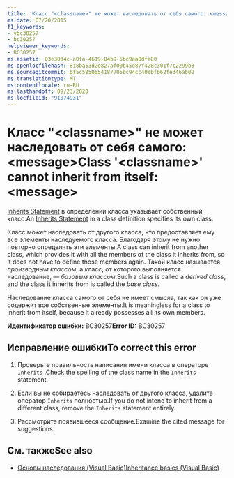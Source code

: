 ```yaml
---
title: 'Класс "<classname>" не может наследовать от себя самого: <message>'
ms.date: 07/20/2015
f1_keywords:
- vbc30257
- bc30257
helpviewer_keywords:
- BC30257
ms.assetid: 03e3034c-a0fa-4619-84b9-5bc9aa0dfe80
ms.openlocfilehash: 818ba53d2e827af00b45d87f428c301f7c2299b3
ms.sourcegitcommit: bf5c5850654187705bc94cc40ebfb62fe346ab02
ms.translationtype: MT
ms.contentlocale: ru-RU
ms.lasthandoff: 09/23/2020
ms.locfileid: "91074931"
---
```

# <a name="class-classname-cannot-inherit-from-itself-message"></a><span data-ttu-id="65a18-102">Класс "\<classname>" не может наследовать от себя самого: \<message></span><span class="sxs-lookup"><span data-stu-id="65a18-102">Class '\<classname>' cannot inherit from itself: \<message></span></span>

<span data-ttu-id="65a18-103">[Inherits Statement](../language-reference/statements/inherits-statement.md) в определении класса указывает собственный класс.</span><span class="sxs-lookup"><span data-stu-id="65a18-103">An [Inherits Statement](../language-reference/statements/inherits-statement.md) in a class definition specifies its own class.</span></span>  
  
 <span data-ttu-id="65a18-104">Класс может наследовать от другого класса, что предоставляет ему все элементы наследуемого класса. Благодаря этому не нужно повторно определять эти элементы.</span><span class="sxs-lookup"><span data-stu-id="65a18-104">A class can inherit from another class, which provides it with all the members of the class it inherits from, so it does not have to define those members again.</span></span> <span data-ttu-id="65a18-105">Такой класс называется *производным классом*, а класс, от которого выполняется наследование, — *базовым классом*.</span><span class="sxs-lookup"><span data-stu-id="65a18-105">Such a class is called a *derived class*, and the class it inherits from is called the *base class*.</span></span>  
  
 <span data-ttu-id="65a18-106">Наследование класса самого от себя не имеет смысла, так как он уже содержит все собственные элементы.</span><span class="sxs-lookup"><span data-stu-id="65a18-106">It is meaningless for a class to inherit from itself, because it already possesses all its own members.</span></span>  
  
 <span data-ttu-id="65a18-107">**Идентификатор ошибки:** BC30257</span><span class="sxs-lookup"><span data-stu-id="65a18-107">**Error ID:** BC30257</span></span>  
  
## <a name="to-correct-this-error"></a><span data-ttu-id="65a18-108">Исправление ошибки</span><span class="sxs-lookup"><span data-stu-id="65a18-108">To correct this error</span></span>  
  
1. <span data-ttu-id="65a18-109">Проверьте правильность написания имени класса в операторе `Inherits` .</span><span class="sxs-lookup"><span data-stu-id="65a18-109">Check the spelling of the class name in the `Inherits` statement.</span></span>  
  
2. <span data-ttu-id="65a18-110">Если вы не собираетесь наследовать от другого класса, удалите оператор `Inherits` полностью.</span><span class="sxs-lookup"><span data-stu-id="65a18-110">If you do not intend to inherit from a different class, remove the `Inherits` statement entirely.</span></span>  
  
3. <span data-ttu-id="65a18-111">Рассмотрите появившееся сообщение.</span><span class="sxs-lookup"><span data-stu-id="65a18-111">Examine the cited message for suggestions.</span></span>  
  
## <a name="see-also"></a><span data-ttu-id="65a18-112">См. также</span><span class="sxs-lookup"><span data-stu-id="65a18-112">See also</span></span>

- [<span data-ttu-id="65a18-113">Основы наследования (Visual Basic)</span><span class="sxs-lookup"><span data-stu-id="65a18-113">Inheritance basics (Visual Basic)</span></span>](../programming-guide/language-features/objects-and-classes/inheritance-basics.md)
